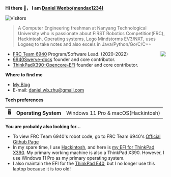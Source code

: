 **Hi there 👋， I am [Daniel Wenbo(mendax1234)](https://mendax1234.github.io/)**

<!-- ![visitors](https://visitor-badge.glitch.me/badge?page_id=mendax1234.mendax1234) -->
![Visitors](https://api.visitorbadge.io/api/visitors?path=https%3A%2F%2Fgithub.com%2Fmendax1234&countColor=%23263759)

> A Computer Engineering freshman at Nanyang Technological University who is passionate about FIRST Robotics Competition(FRC), Hackintosh, Operating systems, Lego Mindstorms EV3/NXT, uses Logseq to take notes and also excels in Java/Python/Go/C/C++

<img src="https://github-readme-stats.vercel.app/api?username=mendax1234&show_icons=true&line_height=27&count_private=true&title_color=ffffff&text_color=c9cacc&icon_color=2bbc8a&bg_color=1d1f21" align="right">

- [FRC Team 6940](https://github.com/Team6940) Program/Software Lead. (2020-2022)
- [6940Swerve-docs](https://github.com/mendax1234/6940Swerve-docs) founder and core contributor.
- [ThinkPadX390-Opencore-EFI](https://github.com/mendax1234/ThinkpadX390-Opencore-EFI) founder and core contributor.

**Where to find me**

- [My Blog](https://mendax1234.github.io/)
- E-mail: daniel.wb.zhu@gmail.com

**Tech preferences**

| |                       |                                                           |
|-|-----------------------|-----------------------------------------------------------|
|🖥| **Operating System** | Windows 11 Pro & macOS(Hackintosh)                             |

**You are probably also looking for...**

- To view FRC Team 6940's robot code, go to FRC Team 6940's [Official Github Page](https://github.com/Team6940)
- In my spare time, I use [Hackintosh](https://en.wikipedia.org/wiki/Hackintosh), and here is [my EFI for ThinkPad X390](https://github.com/mendax1234/ThinkpadX390-Opencore-EFI). My primary working machine is also a ThinkPad X390. However, I use Windows 11 Pro as my primary operating system.
- I also maintain the EFI for the [ThinkPad E40](https://github.com/mendax1234/ThinkPadE40-Clover-EFI), but I no longer use this laptop because it is too old!
